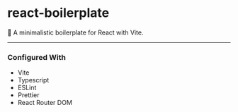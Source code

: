 # react-boilerplate
:rocket: A minimalistic boilerplate for React with Vite.

---

### Configured With
- Vite
- Typescript
- ESLint
- Prettier
- React Router DOM
